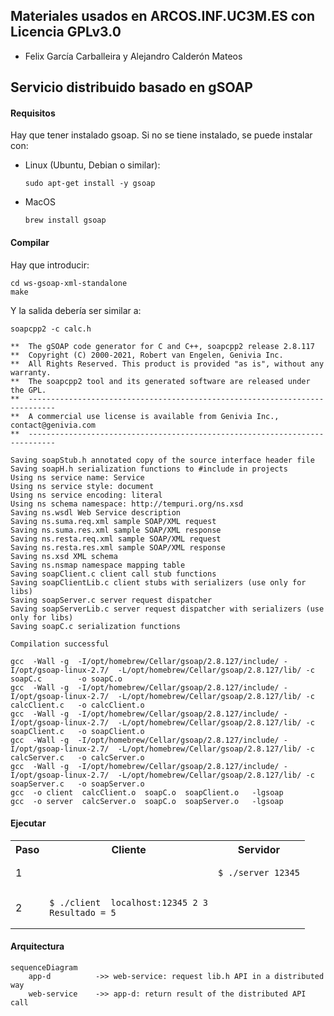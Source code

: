 ## Materiales usados en ARCOS.INF.UC3M.ES con Licencia GPLv3.0
  * Felix García Carballeira y Alejandro Calderón Mateos

## Servicio distribuido basado en gSOAP

#### Requisitos

Hay que tener instalado gsoap.
Si no se tiene instalado, se puede instalar con:
 * Linux (Ubuntu, Debian o similar):
   ```
   sudo apt-get install -y gsoap
   ```
 * MacOS
   ```
   brew install gsoap
   ```


#### Compilar

Hay que introducir:
```
cd ws-gsoap-xml-standalone
make
```

Y la salida debería ser similar a:
```
soapcpp2 -c calc.h

**  The gSOAP code generator for C and C++, soapcpp2 release 2.8.117
**  Copyright (C) 2000-2021, Robert van Engelen, Genivia Inc.
**  All Rights Reserved. This product is provided "as is", without any warranty.
**  The soapcpp2 tool and its generated software are released under the GPL.
**  ----------------------------------------------------------------------------
**  A commercial use license is available from Genivia Inc., contact@genivia.com
**  ----------------------------------------------------------------------------

Saving soapStub.h annotated copy of the source interface header file
Saving soapH.h serialization functions to #include in projects
Using ns service name: Service
Using ns service style: document
Using ns service encoding: literal
Using ns schema namespace: http://tempuri.org/ns.xsd
Saving ns.wsdl Web Service description
Saving ns.suma.req.xml sample SOAP/XML request
Saving ns.suma.res.xml sample SOAP/XML response
Saving ns.resta.req.xml sample SOAP/XML request
Saving ns.resta.res.xml sample SOAP/XML response
Saving ns.xsd XML schema
Saving ns.nsmap namespace mapping table
Saving soapClient.c client call stub functions
Saving soapClientLib.c client stubs with serializers (use only for libs)
Saving soapServer.c server request dispatcher
Saving soapServerLib.c server request dispatcher with serializers (use only for libs)
Saving soapC.c serialization functions

Compilation successful 

gcc  -Wall -g  -I/opt/homebrew/Cellar/gsoap/2.8.127/include/ -I/opt/gsoap-linux-2.7/  -L/opt/homebrew/Cellar/gsoap/2.8.127/lib/ -c soapC.c        -o soapC.o
gcc  -Wall -g  -I/opt/homebrew/Cellar/gsoap/2.8.127/include/ -I/opt/gsoap-linux-2.7/  -L/opt/homebrew/Cellar/gsoap/2.8.127/lib/ -c calcClient.c   -o calcClient.o
gcc  -Wall -g  -I/opt/homebrew/Cellar/gsoap/2.8.127/include/ -I/opt/gsoap-linux-2.7/  -L/opt/homebrew/Cellar/gsoap/2.8.127/lib/ -c soapClient.c   -o soapClient.o
gcc  -Wall -g  -I/opt/homebrew/Cellar/gsoap/2.8.127/include/ -I/opt/gsoap-linux-2.7/  -L/opt/homebrew/Cellar/gsoap/2.8.127/lib/ -c calcServer.c   -o calcServer.o
gcc  -Wall -g  -I/opt/homebrew/Cellar/gsoap/2.8.127/include/ -I/opt/gsoap-linux-2.7/  -L/opt/homebrew/Cellar/gsoap/2.8.127/lib/ -c soapServer.c   -o soapServer.o
gcc  -o client  calcClient.o  soapC.o  soapClient.o   -lgsoap
gcc  -o server  calcServer.o  soapC.o  soapServer.o   -lgsoap
```

#### Ejecutar

<html>
<table>
<tr><th>Paso</th><th>Cliente</th><th>Servidor</th></tr>

<tr>
<td>1</td>
<td>

```
```

</td>
<td>

```
$ ./server 12345
```

</td>
</tr>

<tr>
<td>2</td>
<td>

```
$ ./client  localhost:12345 2 3
Resultado = 5 
```

</td>
<td>

```
```

</td>
</tr>

</table>
</html>


#### Arquitectura

```mermaid
sequenceDiagram
    app-d          ->> web-service: request lib.h API in a distributed way
    web-service    ->> app-d: return result of the distributed API call
```


